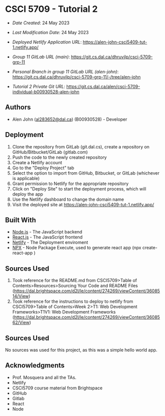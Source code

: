 <!--- The following README.md sample file was adapted from https://gist.github.com/PurpleBooth/109311bb0361f32d87a2#file-readme-template-md by Gabriella Mosquera for academic use ---> 

# CSCI 5709 - Tutorial 2

* *Date Created*: 24 May 2023
* *Last Modification Date*: 24 May 2023


* *Deployed Netlify Application URL*: https://alen-john-csci5409-tut-1.netlify.app/

* *Group 11 GitLab URL (main)*: https://git.cs.dal.ca/dhruvilp/csci-5709-grp-11

* *Personal Branch in group 11 GitLab URL (alen-john)*: https://git.cs.dal.ca/dhruvilp/csci-5709-grp-11/-/tree/alen-john

* *Tutorial 2 Private Git URL*: https://git.cs.dal.ca/alen/csci-5709-individual-b00930528-alen-john

## Authors

* Alen John (al283652@dal.ca) (B00930528) - Developer

## Deployment
1) Clone the repository from GitLab (git.dal.cs), create a repository on GitHub/Bitbucket/GitLab (gitlab.com)
2) Push the code to the newly created repository 
3) Create a Netlify account
4) Go to the "Deploy Project" tab
5) Select the option to import from GitHub, Bitbucket, or GitLab (whichever is applicable)
6) Grant permission to Netlify for the appropriate repository
7) Click on "Deploy Site" to start the deployment process, which will deploy the app
8) Use the Netlify dashboard to change the domain name
9) Visit the deployed site at https://alen-john-csci5409-tut-1.netlify.app/

## Built With

* [Node.js](https://nodejs.org/en/docs) - The JavaScript backend
* [React.js](https://react.dev/learn) - The JavaScript frontend
* [Netlify](https://docs.netlify.com/) - The Deployment enviroment
* [NPX](https://docs.npmjs.com/cli/v7/commands/npx) - Node Package Execute, used to generate react app (npx create-react-app <app-name>)

## Sources Used

1) Took reference for the README.md from CSCI5709>Table of Contents>Resources>Sourcing Your Code and README Files (https://dal.brightspace.com/d2l/le/content/274269/viewContent/3608514/View)
2) Took reference for the instructions to deploy to netlify from CSCI5709>Table of Contents>Week 2>T1: Web Development Frameworks>T1V1: Web Development Frameworks
(https://dal.brightspace.com/d2l/le/content/274269/viewContent/3608562/View)

## Sources Used

No sources was used for this project, as this was a simple hello world app.

## Acknowledgments
* Prof. Mosquera and all the TAs.
* Netlify
* CSCI5709 course material from Brightspace
* GitHub
* Gitlab
* React
* Node
